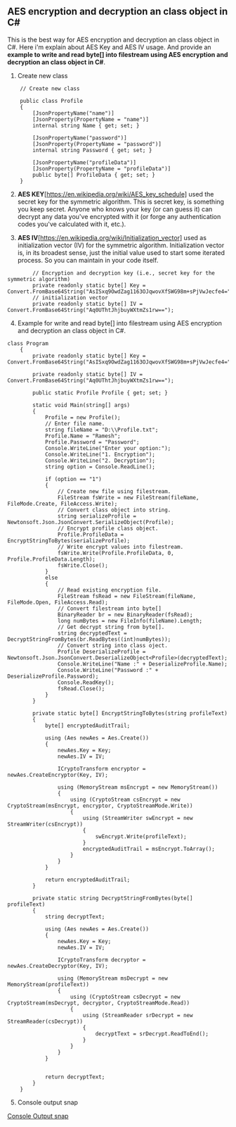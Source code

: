## AES encryption and decryption an class object in C# ##

This is the best way for AES encryption and decryption an class object in C#. Here i'm explain about AES Key and AES IV usage. And provide an **example to write and read byte[] into filestream using AES encryption and decryption an class object in C#**.

1. Create new class

```
    // Create new class 
    
    public class Profile
    {
        [JsonPropertyName("name")]
        [JsonProperty(PropertyName = "name")]
        internal string Name { get; set; }

        [JsonPropertyName("password")]
        [JsonProperty(PropertyName = "password")]
        internal string Password { get; set; }

        [JsonPropertyName("profileData")]
        [JsonProperty(PropertyName = "profileData")]
        public byte[] ProfileData { get; set; }
    }
```

2. **AES KEY**[https://en.wikipedia.org/wiki/AES_key_schedule] used the secret key for the symmetric algorithm. This is secret key, is something you keep secret. Anyone who knows your key (or can guess it) can decrypt any data you've encrypted with it (or forge any authentication codes you've calculated with it, etc.).

3. **AES IV**[https://en.wikipedia.org/wiki/Initialization_vector] used as initialization vector (IV) for the symmetric algorithm. Initialization vector is, in its broadest sense, just the initial value used to start some iterated process. So you can maintain in your code itself.

```
        // Encryption and decryption key (i.e., secret key for the symmetric algorithm)
        private readonly static byte[] Key = Convert.FromBase64String("AsISxq9OwdZag1163OJqwovXfSWG98m+sPjVwJecfe4=");
        // initialization vector
        private readonly static byte[] IV = Convert.FromBase64String("Aq0UThtJhjbuyWXtmZs1rw==");
```
 
4. Example for write and read byte[] into filestream using AES encryption and decryption an class object in C#.

```
class Program
    {
        private readonly static byte[] Key = Convert.FromBase64String("AsISxq9OwdZag1163OJqwovXfSWG98m+sPjVwJecfe4=");

        private readonly static byte[] IV = Convert.FromBase64String("Aq0UThtJhjbuyWXtmZs1rw==");

        public static Profile Profile { get; set; }

        static void Main(string[] args)
        {
            Profile = new Profile();
            // Enter file name.
            string fileName = "D:\\Profile.txt";
            Profile.Name = "Ramesh";
            Profile.Password = "Password";
            Console.WriteLine("Enter your option:");
            Console.WriteLine("1. Encryption");
            Console.WriteLine("2. Decryption");
            string option = Console.ReadLine();

            if (option == "1")
            {
                // Create new file using filestream.
                FileStream fsWrite = new FileStream(fileName, FileMode.Create, FileAccess.Write);
                // Convert class object into string.
                string serializeProfile = Newtonsoft.Json.JsonConvert.SerializeObject(Profile);
                // Encrypt profile class object.
                Profile.ProfileData = EncryptStringToBytes(serializeProfile);
                // Write encrypt values into filestream.
                fsWrite.Write(Profile.ProfileData, 0, Profile.ProfileData.Length);
                fsWrite.Close();
            }
            else
            {
                // Read existing encryption file.
                FileStream fsRead = new FileStream(fileName, FileMode.Open, FileAccess.Read);
                // Convert filestream into byte[]
                BinaryReader br = new BinaryReader(fsRead);
                long numBytes = new FileInfo(fileName).Length;
                // Get decrypt string from byte[]. 
                string decryptedText = DecryptStringFromBytes(br.ReadBytes((int)numBytes));
                // Convert string into class oject.
                Profile DeserializeProfile = Newtonsoft.Json.JsonConvert.DeserializeObject<Profile>(decryptedText);
                Console.WriteLine("Name :" + DeserializeProfile.Name);
                Console.WriteLine("Password :" + DeserializeProfile.Password);
                Console.ReadKey();
                fsRead.Close();
            }
        }

        private static byte[] EncryptStringToBytes(string profileText)
        {
            byte[] encryptedAuditTrail;

            using (Aes newAes = Aes.Create())
            {
                newAes.Key = Key;
                newAes.IV = IV;

                ICryptoTransform encryptor = newAes.CreateEncryptor(Key, IV);

                using (MemoryStream msEncrypt = new MemoryStream())
                {
                    using (CryptoStream csEncrypt = new CryptoStream(msEncrypt, encryptor, CryptoStreamMode.Write))
                    {
                        using (StreamWriter swEncrypt = new StreamWriter(csEncrypt))
                        {
                            swEncrypt.Write(profileText);
                        }
                        encryptedAuditTrail = msEncrypt.ToArray();
                    }
                }
            }

            return encryptedAuditTrail;
        }

        private static string DecryptStringFromBytes(byte[] profileText)
        {
            string decryptText;

            using (Aes newAes = Aes.Create())
            {
                newAes.Key = Key;
                newAes.IV = IV;

                ICryptoTransform decryptor = newAes.CreateDecryptor(Key, IV);

                using (MemoryStream msDecrypt = new MemoryStream(profileText))
                {
                    using (CryptoStream csDecrypt = new CryptoStream(msDecrypt, decryptor, CryptoStreamMode.Read))
                    {
                        using (StreamReader srDecrypt = new StreamReader(csDecrypt))
                        {
                            decryptText = srDecrypt.ReadToEnd();
                        }
                    }
                }
            }


            return decryptText;
        }
    }
```
5. Console output snap

[Console Output snap][1]

  [1]: https://i.stack.imgur.com/cb7fc.png
